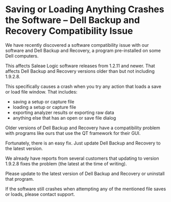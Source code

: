 # Saving or Loading Anything Crashes the Software – Dell Backup and Recovery Compatibility Issue

We have recently discovered a software compatibility issue with our software and Dell Backup and Recovery, a program pre-installed on some Dell computers.

This affects Saleae Logic software releases from 1.2.11 and newer. That affects Dell Backup and Recovery versions older than but not including 1.9.2.8.

This specifically causes a crash when you try any action that loads a save or load file window. That includes:

* saving a setup or capture file
* loading a setup or capture file
* exporting analyzer results or exporting raw data
* anything else that has an open or save file dialog

Older versions of Dell Backup and Recovery have a compatibility problem with programs like ours that use the QT framework for their GUI.

Fortunately, there is an easy fix. Just update Dell Backup and Recovery to the latest version.

We already have reports from several customers that updating to version 1.9.2.8 fixes the problem \(the latest at the time of writing\).

Please update to the latest version of Dell Backup and Recovery or uninstall that program.

If the software still crashes when attempting any of the mentioned file saves or loads, please contact support.

